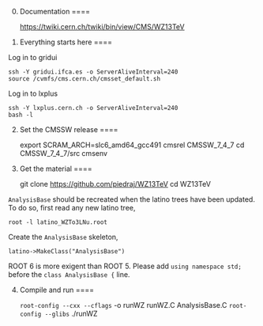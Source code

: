 0. Documentation
====

    https://twiki.cern.ch/twiki/bin/view/CMS/WZ13TeV


1. Everything starts here
====

Log in to gridui

    ssh -Y gridui.ifca.es -o ServerAliveInterval=240
    source /cvmfs/cms.cern.ch/cmsset_default.sh

Log in to lxplus

    ssh -Y lxplus.cern.ch -o ServerAliveInterval=240
    bash -l


2. Set the CMSSW release
====

    export SCRAM_ARCH=slc6_amd64_gcc491
    cmsrel CMSSW_7_4_7
    cd CMSSW_7_4_7/src
    cmsenv


3. Get the material
====

    git clone https://github.com/piedraj/WZ13TeV
    cd WZ13TeV

`AnalysisBase` should be recreated when the latino trees have been updated. To do so, first read any new latino tree,

    root -l latino_WZTo3LNu.root

Create the `AnalysisBase` skeleton,

    latino->MakeClass("AnalysisBase")

ROOT 6 is more exigent than ROOT 5. Please add `using namespace std;` before the `class AnalysisBase {` line.


4. Compile and run
====

    `root-config --cxx --cflags` -o runWZ runWZ.C AnalysisBase.C `root-config --glibs`
    ./runWZ 

